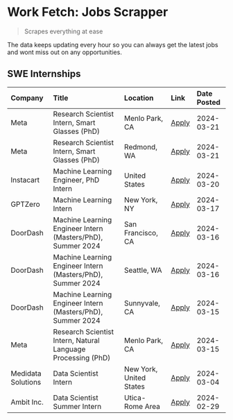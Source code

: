 # Work Fetch: Jobs Scrapper
> Scrapes everything at ease

The data keeps updating every hour so you can always get the latest jobs and wont miss out on any opportunities.

## SWE Internships
<!--START_SECTION:workfetch-->
| Company            | Title                                                        | Location                | Link                                                                                                                                                                                                                                                                     | Date Posted   |
|:-------------------|:-------------------------------------------------------------|:------------------------|:-------------------------------------------------------------------------------------------------------------------------------------------------------------------------------------------------------------------------------------------------------------------------|:--------------|
| Meta               | Research Scientist Intern, Smart Glasses (PhD)               | Menlo Park, CA          | [Apply](https://www.linkedin.com/jobs/view/research-scientist-intern-smart-glasses-phd-at-meta-3811308332?position=10&pageNum=0&refId=crEemq8Jb4mxPufIsOf9DQ%3D%3D&trackingId=1J3K5j8j2BHb8khVfpDLZQ%3D%3D&trk=public_jobs_jserp-result_search-card)                     | 2024-03-21    |
| Meta               | Research Scientist Intern, Smart Glasses (PhD)               | Redmond, WA             | [Apply](https://www.linkedin.com/jobs/view/research-scientist-intern-smart-glasses-phd-at-meta-3811304794?position=11&pageNum=0&refId=crEemq8Jb4mxPufIsOf9DQ%3D%3D&trackingId=CqB%2BcGh3mjKS6ZAjATuodw%3D%3D&trk=public_jobs_jserp-result_search-card)                   | 2024-03-21    |
| Instacart          | Machine Learning Engineer, PhD Intern                        | United States           | [Apply](https://www.linkedin.com/jobs/view/machine-learning-engineer-phd-intern-at-instacart-3815634369?position=5&pageNum=0&refId=crEemq8Jb4mxPufIsOf9DQ%3D%3D&trackingId=RFV%2F3Ohfgvyn4R39JuLyFQ%3D%3D&trk=public_jobs_jserp-result_search-card)                      | 2024-03-20    |
| GPTZero            | Machine Learning Intern                                      | New York, NY            | [Apply](https://www.linkedin.com/jobs/view/machine-learning-intern-at-gptzero-3860723963?position=12&pageNum=0&refId=crEemq8Jb4mxPufIsOf9DQ%3D%3D&trackingId=BH0UllD2%2FASayn%2Bs9txYFA%3D%3D&trk=public_jobs_jserp-result_search-card)                                  | 2024-03-17    |
| DoorDash           | Machine Learning Engineer Intern (Masters/PhD), Summer 2024  | San Francisco, CA       | [Apply](https://www.linkedin.com/jobs/view/machine-learning-engineer-intern-masters-phd-summer-2024-at-doordash-3736457737?position=3&pageNum=0&refId=crEemq8Jb4mxPufIsOf9DQ%3D%3D&trackingId=BDAhp3FIdt0FbJgL6cintw%3D%3D&trk=public_jobs_jserp-result_search-card)     | 2024-03-16    |
| DoorDash           | Machine Learning Engineer Intern (Masters/PhD), Summer 2024  | Seattle, WA             | [Apply](https://www.linkedin.com/jobs/view/machine-learning-engineer-intern-masters-phd-summer-2024-at-doordash-3736455966?position=4&pageNum=0&refId=crEemq8Jb4mxPufIsOf9DQ%3D%3D&trackingId=qfIBy%2B5pR6Mspe4Fn%2BERIw%3D%3D&trk=public_jobs_jserp-result_search-card) | 2024-03-16    |
| DoorDash           | Machine Learning Engineer Intern (Masters/PhD), Summer 2024  | Sunnyvale, CA           | [Apply](https://www.linkedin.com/jobs/view/machine-learning-engineer-intern-masters-phd-summer-2024-at-doordash-3736454973?position=2&pageNum=0&refId=crEemq8Jb4mxPufIsOf9DQ%3D%3D&trackingId=5pcjIj%2BUwuBgidwmptMRKg%3D%3D&trk=public_jobs_jserp-result_search-card)   | 2024-03-15    |
| Meta               | Research Scientist Intern, Natural Language Processing (PhD) | Menlo Park, CA          | [Apply](https://www.linkedin.com/jobs/view/research-scientist-intern-natural-language-processing-phd-at-meta-3858718375?position=14&pageNum=0&refId=crEemq8Jb4mxPufIsOf9DQ%3D%3D&trackingId=hKQbK0Yy67QhS2G1gUMGbQ%3D%3D&trk=public_jobs_jserp-result_search-card)       | 2024-03-15    |
| Medidata Solutions | Data Scientist Intern                                        | New York, United States | [Apply](https://www.linkedin.com/jobs/view/data-scientist-intern-at-medidata-solutions-3810253704?position=13&pageNum=0&refId=crEemq8Jb4mxPufIsOf9DQ%3D%3D&trackingId=45S48b%2Fn6DTP0TWOEUFuHA%3D%3D&trk=public_jobs_jserp-result_search-card)                           | 2024-03-04    |
| Ambit Inc.         | Data Scientist Summer Intern                                 | Utica-Rome Area         | [Apply](https://www.linkedin.com/jobs/view/data-scientist-summer-intern-at-ambit-inc-3843121918?position=6&pageNum=0&refId=crEemq8Jb4mxPufIsOf9DQ%3D%3D&trackingId=2bud8oDnH%2FywMAGMTV%2F0Dg%3D%3D&trk=public_jobs_jserp-result_search-card)                            | 2024-02-29    |
<!--END_SECTION:workfetch-->
